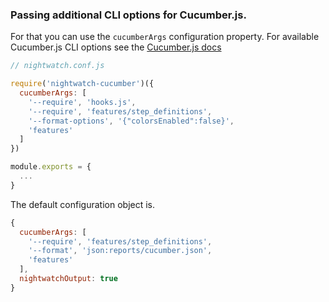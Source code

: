 ### Passing additional CLI options for Cucumber.js.

For that you can use the `cucumberArgs` configuration property. For available Cucumber.js CLI options see the [Cucumber.js docs](https://github.com/cucumber/cucumber-js/blob/master/docs/cli.md)

```javascript
// nightwatch.conf.js

require('nightwatch-cucumber')({
  cucumberArgs: [
    '--require', 'hooks.js',
    '--require', 'features/step_definitions',
    '--format-options', '{"colorsEnabled":false}',
    'features'
  ]
})

module.exports = {
  ...
}
```

The default configuration object is.

```javascript
{
  cucumberArgs: [
    '--require', 'features/step_definitions',
    '--format', 'json:reports/cucumber.json',
    'features'
  ],
  nightwatchOutput: true
}
```
